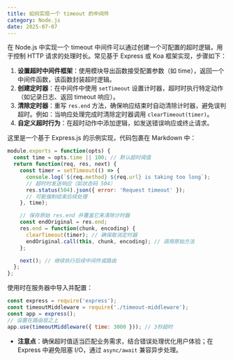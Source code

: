 ```yaml
---
title: 如何实现一个 timeout 的中间件
category: Node.js
date: 2025-07-07
---
```

在 Node.js 中实现一个 timeout 中间件可以通过创建一个可配置的超时逻辑，用于控制 HTTP 请求的处理时长。常见基于 Express 或 Koa 框架实现，步骤如下：  
1. **设置超时中间件框架**：使用模块导出函数接受配置参数（如 time），返回一个中间件函数，该函数封装超时逻辑。  
2. **创建定时器**：在中间件中使用 `setTimeout` 设置计时器，超时时执行特定动作（如记录日志、返回 timeout 响应）。  
3. **清除定时器**：重写 `res.end` 方法，确保响应结束时自动清除计时器，避免误判超时。例如：当响应处理完成时清除定时器调用 `clearTimeout(timer)`。  
4. **自定义超时行为**：在超时动作中添加逻辑，如发送错误响应或终止请求。  

这里是一个基于 Express.js 的示例实现，代码包裹在 Markdown 中：  
```javascript
module.exports = function(opts) {
  const time = opts.time || 100; // 默认超时阈值
  return function(req, res, next) {
    const timer = setTimeout(() => {
      console.log(`${req.method} ${req.url} is taking too long`);
      // 超时时发送响应（如状态码 504）
      res.status(504).json({ error: 'Request timeout' });
      // 可能强制结束后续处理
    }, time);

    // 保存原始 res.end 并覆盖它来清除计时器
    const endOriginal = res.end;
    res.end = function(chunk, encoding) {
      clearTimeout(timer); // 确保取消定时器
      endOriginal.call(this, chunk, encoding); // 调用原始方法
    };

    next(); // 继续执行后续中间件或路由
  };
};
```  
使用时在服务器中导入并配置：  
```javascript
const express = require('express');
const timeoutMiddleware = require('./timeout-middleware');
const app = express();
// 设置在路由层之上
app.use(timeoutMiddleware({ time: 3000 })); // 3秒超时
```  

- **注意点**：确保超时值适当匹配业务需求，结合错误处理优化用户体验；在 Express 中避免阻塞 I/O，通过 `async/await` 兼容异步处理。
